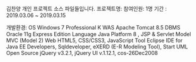김찬양 개인 프로젝트 소스 파일들입니다.
프로젝트명:
참여인원: 1명
기간	: 2019.03.06 ~ 2019.03.15

개발환경:
OS	 Windows 7 Professional K
WAS	 Apache Tomcat 8.5
DBMS	 Oracle 11g Express Edition
Language Java Platform 8 , JSP & Servlet
Model	 MVC (Model 2)
Web	 HTML5, CSS/CSS3, JavaScript
Tool	 Eclipse IDE for Java EE Developers, Sqldeveloper, eXERD (E-R Modeling Tool), Start UML
Open Source	jQuery v3.2.1, jQuery UI v.1.12.1, cos-26Dec2008
